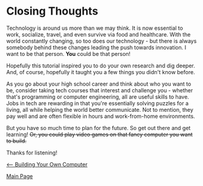 # Closing Thoughts

Technology is around us more than we may think. It is now essential to work, socialize, travel, and even survive via food and healthcare. With the world constantly changing, so too does our technology - but there is always somebody behind these changes leading the push towards innovation. I want to be that person. **You** could be that person!

Hopefully this tutorial inspired you to do your own research and dig deeper. And, of course, hopefully it taught you a few things you didn't know before.

As you go about your high school career and think about who you want to be, consider taking tech courses that interest and challenge you - whether that's programming or computer engineering, all are useful skills to have. Jobs in tech are rewarding in that you're essentially solving puzzles for a living, all while helping the world better communicate. Not to mention, they pay well and are often flexible in hours and work-from-home environments.

But you have so much time to plan for the future. So get out there and get learning! ~~Or, you could play video games on that fancy computer you want to build.~~

Thanks for listening!

[<-- Building Your Own Computer](https://github.com/gabrielivey/Computers/tree/Building-Your-Own-Computer)

[Main Page](https://github.com/gabrielivey/Computers/tree/main)
